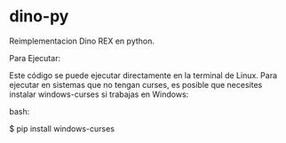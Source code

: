 # dino-py
Reimplementacion Dino REX en python.

Para Ejecutar:

Este código se puede ejecutar directamente en la terminal de Linux. Para ejecutar en sistemas que no tengan curses, es posible que necesites instalar windows-curses si trabajas en Windows:

bash:

$ pip install windows-curses
